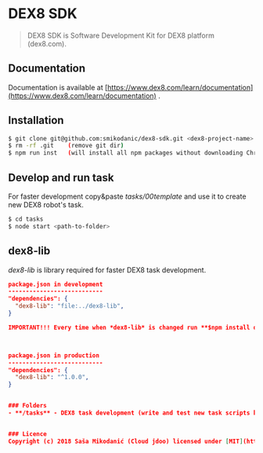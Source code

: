 # DEX8 SDK
>DEX8 SDK is Software Development Kit for DEX8 platform (dex8.com).


## Documentation
Documentation is available at [https://www.dex8.com/learn/documentation](https://www.dex8.com/learn/documentation) .


## Installation
```bash
$ git clone git@github.com:smikodanic/dex8-sdk.git <dex8-project-name>
$ rm -rf .git    (remove git dir)
$ npm run inst   (will install all npm packages without downloading Chromium browser)
```

## Develop and run task
For faster development copy&paste *tasks/00template* and use it to create new DEX8 robot's task.
```bash
$ cd tasks
$ node start <path-to-folder>
```


## dex8-lib
*dex8-lib* is library required for faster DEX8 task development.
```json
package.json in development
---------------------------
"dependencies": {
  "dex8-lib": "file:../dex8-lib",
}

IMPORTANT!!! Every time when *dex8-lib* is changed run **$npm install dex8-lib**.



package.json in production
---------------------------
"dependencies": {
  "dex8-lib": "^1.0.0",
}


### Folders
- **/tasks** - DEX8 task development (write and test new task scripts here)


### Licence
Copyright (c) 2018 Saša Mikodanić (Cloud jdoo) licensed under [MIT](https://github.com/smikodanic/dex8-sdk/blob/master/LICENSE) .
